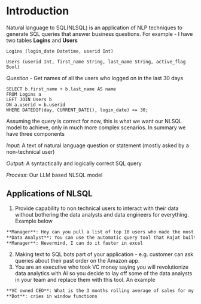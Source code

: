 # Introduction
Natural language to SQL(NLSQL) is an application of NLP techniques to generate SQL queries that answer business questions. For example - I have two tables **Logins** and **Users**

`Logins (login_date Datetime, userid Int)`

`Users (userid Int, first_name String, last_name String, active_flag Bool)`

*Question* - Get names of all the users who logged on in the last 30 days

```mysql
SELECT b.first_name + b.last_name AS name
FROM Logins a
LEFT JOIN Users b
ON a.userid = b.userid
WHERE DATEDIF(day, CURRENT_DATE(), login_date) <= 30;
```
Assuming the query is correct for now, this is what we want our NLSQL model to achieve, only in much more complex scenarios. In summary we have three components

*Input*: A text of natural language question or statement (mostly asked by a non-technical user)

*Output*: A syntactically and logically correct SQL query

*Process*: Our LLM based NLSQL model

## Applications of NLSQL
1. Provide capability to non technical users to interact with their data without bothering the data analysts and data engineers for everything. Example below
```markdown
**Manager**: Hey can you pull a list of top 10 users who made the most purchases on our platform last month
**Data Analyst**: You can use the automatic query tool that Rajat built for us
**Manager**: Nevermind, I can do it faster in excel
```
2. Making text to SQL bots part of your application - e.g. customer can ask queries about their past order on the Amazon app.
3. You are an executive who took VC money saying you will revolutionize data analytics with AI so you decide to lay off some of the data analysts in your team and replace them with this tool. An example
```markdown
**VC owned CEO**: What is the 3 months rolling average of sales for my company in the last 12 months
**Bot**: cries in window functions
```
